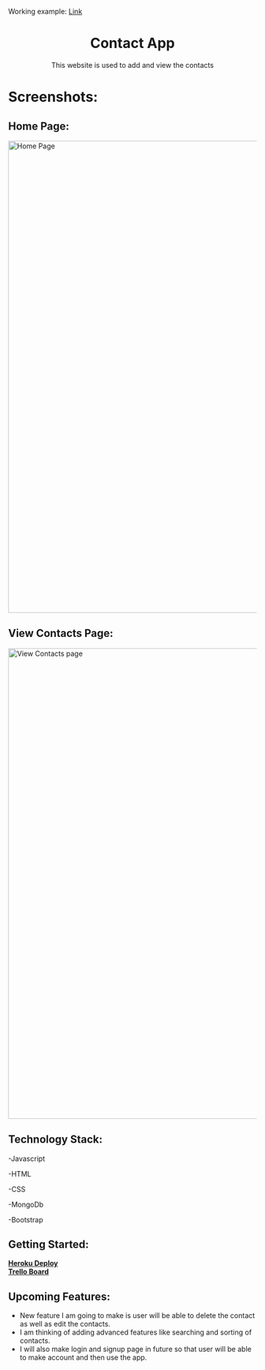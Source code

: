 Working example:   [Link](https://aayushi1852.github.io/contact-app/ "Live Demo")
<h1 align="center">Contact App</h1>
<p align="center">This website is used to add and view the contacts</p>




</p>
<b><h1>Screenshots:</h1></b>
<h2>Home Page:</h2>
<img width="957" alt="Home Page" src="https://user-images.githubusercontent.com/98124989/178556977-f6f40e54-01de-4903-a859-7b7123540ea3.PNG">
<h2>View Contacts Page:</h2>

<img width="954" alt="View Contacts page" src="https://user-images.githubusercontent.com/98124989/178557383-c3927499-99e6-4366-a23f-82c37a12b599.PNG">

<h2>Technology Stack:</h2>
 <p> -Javascript </p>
 <p> -HTML </p>
 <p> -CSS </p>
 <p> -MongoDb </p>
 <p> -Bootstrap </p>
<h2>Getting Started:</h2>
<b><a href = ""> Heroku Deploy</a></b></br>
<b><a href = ""> Trello Board </a></b>


<h2>Upcoming Features:</h2>
 <ul>
<li>New feature I am going to make is user will be able to delete the contact as well as edit the contacts.</li>
<li>I am thinking of adding advanced features like searching and sorting of contacts.</li>
<li>I will also make login and signup page in future so that user will be able to make account and then use the app.</li>
</ul>

